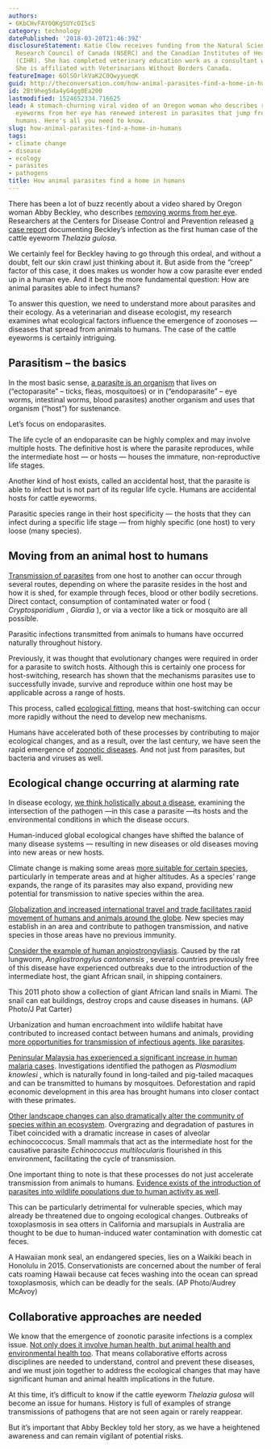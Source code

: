 ```yaml
---
authors:
- 6KbCHvFAY0QKgSUYcOIScS
category: technology
datePublished: '2018-03-20T21:46:39Z'
disclosureStatement: Katie Clow receives funding from the Natural Sciences and Engineering
  Research Council of Canada (NSERC) and the Canadian Institutes of Health Research
  (CIHR). She has completed veterinary education work as a consultant with Zoetis.
  She is affiliated with Veterinarians Without Borders Canada.
featureImage: 6OlSOrlkVaK2C0QwyyueqK
guid: http://theconversation.com/how-animal-parasites-find-a-home-in-humans-92653
id: 2Bt9heg5da4yG4gg0Ea200
lastmodified: 1524652334.716625
lead: A stomach-churning viral video of an Oregon woman who describes removing cattle
  eyeworms from her eye has renewed interest in parasites that jump from animals to
  humans. Here's all you need to know.
slug: how-animal-parasites-find-a-home-in-humans
tags:
- climate change
- disease
- ecology
- parasites
- pathogens
title: How animal parasites find a home in humans
---
```

There has been a lot of buzz recently about a video shared by Oregon woman Abby Beckley, who describes [removing worms from her eye](https://www.cnn.com/videos/health/2018/02/13/abby-beckley-eye-worms-orig-vstop-bdk.cnn). Researchers at the Centers for Disease Control and Prevention released [a case report](http://www.ajtmh.org/content/journals/10.4269/ajtmh.17-0870) documenting Beckley’s infection as the first human case of the cattle eyeworm _Thelazia gulosa_. 

We certainly feel for Beckley having to go through this ordeal, and without a doubt, felt our skin crawl just thinking about it. But aside from the “creep” factor of this case, it does makes us wonder how a cow parasite ever ended up in a human eye. And it begs the more fundamental question: How are animal parasites able to infect humans? 

To answer this question, we need to understand more about parasites and their ecology. As a veterinarian and disease ecologist, my research examines what ecological factors influence the emergence of zoonoses — diseases that spread from animals to humans. The case of the cattle eyeworms is certainly intriguing. 

## Parasitism – the basics

In the most basic sense, [a parasite is an organism](http://www.springer.com/la/book/9783319464022) that lives on (“ectoparasite” – ticks, fleas, mosquitoes) or in (“endoparasite” – eye worms, intestinal worms, blood parasites) another organism and uses that organism (“host”) for sustenance. 

Let’s focus on endoparasites. 

The life cycle of an endoparasite can be highly complex and may involve multiple hosts. The definitive host is where the parasite reproduces, while the intermediate host — or hosts — houses the immature, non-reproductive life stages. 

Another kind of host exists, called an accidental host, that the parasite is able to infect but is not part of its regular life cycle. Humans are accidental hosts for cattle eyeworms. 

Parasitic species range in their host specificity — the hosts that they can infect during a specific life stage — from highly specific (one host) to very loose (many species). 

## Moving from an animal host to humans

[Transmission of parasites](https://www.cdc.gov/parasites/index.html) from one host to another can occur through several routes, depending on where the parasite resides in the host and how it is shed, for example through feces, blood or other bodily secretions. Direct contact, consumption of contaminated water or food ( _Cryptosporidium_ , _Giardia_ ), or via a vector like a tick or mosquito are all possible.

Parasitic infections transmitted from animals to humans have occurred naturally throughout history. 

Previously, it was thought that evolutionary changes were required in order for a parasite to switch hosts. Although this is certainly one process for host-switching, research has shown that the mechanisms parasites use to successfully invade, survive and reproduce within one host may be applicable across a range of hosts. 

This process, called [ecological fitting](http://rstb.royalsocietypublishing.org/content/370/1665/20130553), means that host-switching can occur more rapidly without the need to develop new mechanisms. 

Humans have accelerated both of these processes by contributing to major ecological changes, and as a result, over the last century, we have seen the rapid emergence of [zoonotic diseases](https://www.nature.com/articles/nature06536). And not just from parasites, but bacteria and viruses as well.

## Ecological change occurring at alarming rate

In disease ecology, [we think holistically about a disease](https://www.sciencedirect.com/science/article/pii/S0020751905002109?via%3Dihub), examining the intersection of the pathogen —in this case a parasite —its hosts and the environmental conditions in which the disease occurs.

Human-induced global ecological changes have shifted the balance of many disease systems — resulting in new diseases or old diseases moving into new areas or new hosts. 

Climate change is making some areas [more suitable for certain species](http://rstb.royalsocietypublishing.org/content/370/1665/20130553), particularly in temperate areas and at higher altitudes. As a species’ range expands, the range of its parasites may also expand, providing new potential for transmission to native species within the area. 

[Globalization and increased international travel and trade facilitates rapid movement of humans and animals around the globe](http://www.thelancet.com/journals/lancet/article/PIIS0140-6736\(12\)61151-9/fulltext). New species may establish in an area and contribute to pathogen transmission, and native species in those areas have no previous immunity. 

[Consider the example of human angiostrongyliasis](https://www.sciencedirect.com/science/article/pii/S0065308X15001086?via%3Dihub). Caused by the rat lungworm, _Angliostrongylus cantonensis_ , several countries previously free of this disease have experienced outbreaks due to the introduction of the intermediate host, the giant African snail, in shipping containers. 

This 2011 photo show a collection of giant African land snails in Miami. The snail can eat buildings, destroy crops and cause diseases in humans. (AP Photo/J Pat Carter)

Urbanization and human encroachment into wildlife habitat have contributed to increased contact between humans and animals, providing [more opportunities for transmission of infectious agents, like parasites](http://www.cell.com/trends/ecology-evolution/fulltext/S0169-5347\(16\)30184-7). 

[Peninsular Malaysia has experienced a significant increase in human malaria cases](https://parasitesandvectors.biomedcentral.com/articles/10.1186/1756-3305-1-26). Investigations identified the pathogen as _Plasmodium knowlesi_ , which is naturally found in long-tailed and pig-tailed macaques and can be transmitted to humans by mosquitoes. Deforestation and rapid economic development in this area has brought humans into closer contact with these primates.

[Other landscape changes can also dramatically alter the community of species within an ecosystem](http://www.thelancet.com/journals/lancet/article/PIIS0140-6736\(12\)61678-X/fulltext). Overgrazing and degradation of pastures in Tibet coincided with a dramatic increase in cases of alveolar echinococcocus. Small mammals that act as the intermediate host for the causative parasite _Echinococcus multilocularis_ flourished in this environment, facilitating the cycle of transmission.

One important thing to note is that these processes do not just accelerate transmission from animals to humans. [Evidence exists of the introduction of parasites into wildlife populations due to human activity as well](http://www.mdpi.com/1660-4601/6/2/678). 

This can be particularly detrimental for vulnerable species, which may already be threatened due to ongoing ecological changes. Outbreaks of toxoplasmosis in sea otters in California and marsupials in Australia are thought to be due to human-induced water contamination with domestic cat feces. 

A Hawaiian monk seal, an endangered species, lies on a Waikiki beach in Honolulu in 2015. Conservationists are concerned about the number of feral cats roaming Hawaii because cat feces washing into the ocean can spread toxoplasmosis, which can be deadly for the seals. (AP Photo/Audrey McAvoy)

## Collaborative approaches are needed

We know that the emergence of zoonotic parasite infections is a complex issue. [Not only does it involve human health, but animal health and environmental health too](http://www.thelancet.com/journals/lancet/article/PIIS0140-6736\(12\)61678-X/fulltext). That means collaborative efforts across disciplines are needed to understand, control and prevent these diseases, and we must join together to address the ecological changes that may have significant human and animal health implications in the future. 

At this time, it’s difficult to know if the cattle eyeworm _Thelazia gulosa_ will become an issue for humans. History is full of examples of strange transmissions of pathogens that are not seen again or rarely reappear. 

But it’s important that Abby Beckley told her story, as we have a heightened awareness and can remain vigilant of potential risks.